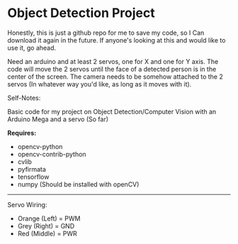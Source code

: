 # Object Detection Project

Honestly, this is just a github repo for me to save my code, so I Can download it again in the future. If anyone's looking at this and would like to use it, go ahead.

Need an arduino and at least 2 servos, one for X and one for Y axis. The code will move the 2 servos until the face of a detected person is in the center of the screen.
The camera needs to be somehow attached to the 2 servos (In whatever way you'd like, as long as it moves with it).

Self-Notes:

Basic code for my project on Object Detection/Computer Vision with an Arduino Mega and a servo (So far)

**Requires:**
* opencv-python
* opencv-contrib-python
* cvlib
* pyfirmata
* tensorflow
* numpy (Should be installed with openCV)

------------------------------------------

Servo Wiring:
* Orange (Left) = PWM
* Grey (Right) = GND
* Red (Middle) = PWR

